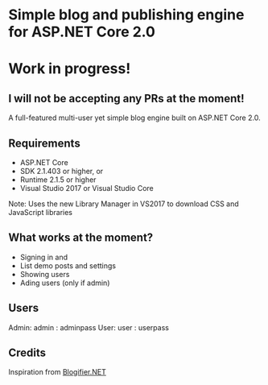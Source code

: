# Simple blog and publishing engine for ASP.NET Core 2.0
# Work in progress!

## I will not be accepting any PRs at the moment!

A full-featured multi-user yet simple blog engine built on ASP.NET Core 2.0.

## Requirements
* ASP.NET Core
 * SDK 2.1.403 or higher, or
 * Runtime 2.1.5 or higher
* Visual Studio 2017 or Visual Studio Core

Note: Uses the new Library Manager in VS2017 to download CSS and JavaScript libraries

## What works at the moment?
* Signing in and 
* List demo posts and settings
* Showing users
* Ading users (only if admin)

## Users
Admin: admin : adminpass
User: user : userpass

## Credits
Inspiration from [Blogifier.NET](https://github.com/blogifierdotnet/Blogifier)
